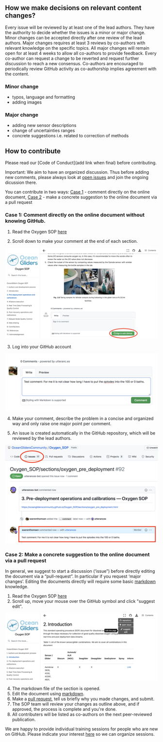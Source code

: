 ## How we make decisions on relevant content changes?

Every issue will be reviewed by at least one of the lead authors. 
They have the authority to decide whether the issues is a minor or major change. 
Minor changes can be accepted directly after one review of the lead authors. 
Major changes requires at least 3 reviews by co-authors with relevant knowledge on the specific topics. 
All major changes will remain open for at least 4 weeks to allow all co-authors to provide feedback. 
Every co-author can request a change to be reverted and request further discussion to reach a new consensus. 
Co-authors are encouraged to periodically review GitHub activity as co-authorship implies agreement with the content.  

### Minor change
- typos, language and formatting
- adding images

### Major change 
- adding new sensor descriptions
- change of uncertainties ranges
- concrete suggestions i.e. related to correction of methods

## How to contribute
Please read our [Code of Conduct](add link when final) before contributing.

Important: We aim to have an organized discussion. Thus before adding new comments, please always look at [open issues](https://github.com/OceanGlidersCommunity/Oxygen_SOP/issues) and join the ongoing dicussion there.

You can contribute in two ways: [Case 1](https://github.com/OceanGlidersCommunity/Oxygen_SOP/blob/main/CONTRIBUTING.md#case-1-comment-directly-on-the-online-document-without-knowing-github) - comment directly on the online document, [Case 2](https://github.com/OceanGlidersCommunity/Oxygen_SOP/blob/main/CONTRIBUTING.md#case-2-make-a-concrete-suggestion-to-the-online-document-via-a-pull-request) - make a concrete suggestion to the online document via a pull request

### Case 1: Comment directly on the online document without knowing GitHub.

1. Read the Oxygen SOP [here](https://oceangliderscommunity.github.io/Oxygen_SOP/sections/oxygen_introduction.html)

2) Scroll down to make your comment at the end of each section. 

![edit_markdown_file](images/general_comment_step_01.png)

3) Log into your GitHub account

![edit_markdown_file](images/general_comment_step_02.png)

4) Make your comment, describe the problem in a concise and organized way and only raise one major point per comment.

5) An issue is created automatically in the GitHub repository, which will be reviewed by the lead authors.

![edit_markdown_file](images/general_comment_step_03.png)


### Case 2: Make a concrete suggestion to the online document via a pull request

In general, we suggest to start a discussion (‘issue”) before directly editing the document via a “pull-request”. In particular if you request ‘major changes’. Editing the documents directly will require some basic [markdown](https://guides.github.com/features/mastering-markdown/) knowledge.

1. Read the Oxygen SOP [here](https://oceangliderscommunity.github.io/Oxygen_SOP/sections/oxygen_introduction.html)
2. Scroll up, move your mouse over the GitHub symbol and click "suggest edit".

![edit_markdown_file](images/suggest_edit_01.png)

4. The markdown file of the section is opened.
5. Edit the document using [markdown](https://guides.github.com/features/mastering-markdown/).
6. Make a [pull request](https://docs.github.com/en/github/collaborating-with-pull-requests/proposing-changes-to-your-work-with-pull-requests/creating-a-pull-request), tell us briefly why you made changes, and submit.
7. The SOP team will review your changes as outline above, and if approved, the process is complete and you're done.
8. All contributers will be listed as co-authors on the next peer-reviewed publication.

We are happy to provide individual training sessions for people who are new on GitHub. Please indicate your interest [here](https://github.com/OceanGlidersCommunity/Oxygen_SOP/discussions) so we can organize sessions.
